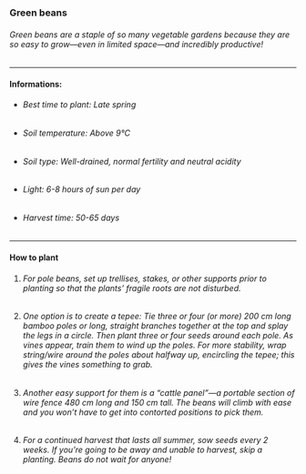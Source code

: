 ### Green beans

###### Green beans are a staple of so many vegetable gardens because they are so easy to grow—even in limited space—and incredibly productive!

---

#### Informations:

- ###### Best time to plant: Late spring
- ###### Soil temperature: Above 9°C
- ###### Soil type: Well-drained, normal fertility and neutral acidity
- ###### Light: 6-8 hours of sun per day
- ###### Harvest time: 50-65 days

---

#### How to plant

1. ###### For pole beans, set up trellises, stakes, or other supports prior to planting so that the plants’ fragile roots are not disturbed.
2. ###### One option is to create a tepee: Tie three or four (or more) 200 cm long bamboo poles or long, straight branches together at the top and splay the legs in a circle. Then plant three or four seeds around each pole. As vines appear, train them to wind up the poles. For more stability, wrap string/wire around the poles about halfway up, encircling the tepee; this gives the vines something to grab.
3. ###### Another easy support for them is a “cattle panel”—a portable section of wire fence 480 cm long and 150 cm tall. The beans will climb with ease and you won’t have to get into contorted positions to pick them.
4. ###### For a continued harvest that lasts all summer, sow seeds every 2 weeks. If you’re going to be away and unable to harvest, skip a planting. Beans do not wait for anyone!